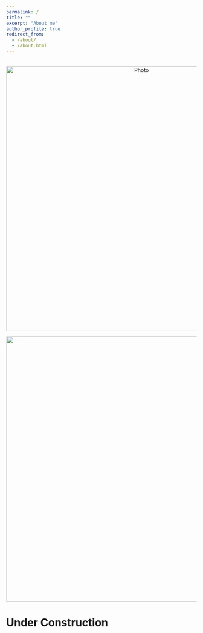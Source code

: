```yaml
---
permalink: /
title: ""
excerpt: "About me"
author_profile: true
redirect_from: 
  - /about/
  - /about.html
---
```


<p align="center">
  <img src="https://maozirui.github.io/images/Computational_Mechanics.png?raw=true" alt="Photo" style="width: 700px;"/> 
</p>

<p align="center">
<img src="https://maozirui.github.io/images/Shear Peeling Process.gif" width="700"/>

</p>


  
  # Under Construction
